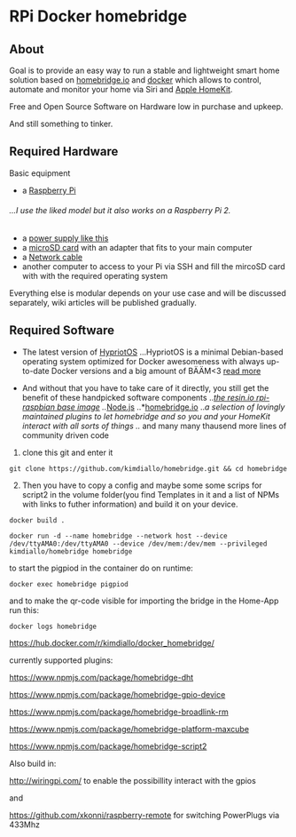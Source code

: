 # RPi Docker homebridge 

## About 
Goal is to provide an easy way to run a stable and lightweight smart home solution based on [homebridge.io](https://github.com/nfarina/homebridge) and [docker](https://www.docker.com/) which allows to control, automate and monitor your home via Siri and [Apple HomeKit](https://www.apple.com/ios/home/).

Free and Open Source Software on Hardware low in purchase and upkeep. 

And still something to tinker. 

## Required Hardware 
Basic equipment 
* a [Raspberry Pi](https://www.raspberrypi.org/products/raspberry-pi-3-model-b-plus/)
###### ...I use the liked model but it also works on a Raspberry Pi 2. 
* a [power supply like this](https://www.raspberrypi.org/products/raspberry-pi-universal-power-supply/)
* a [microSD card](https://www.amazon.com/SanDisk-MicroSDHC-Memory-SDSQUNC-032G-adapter/dp/B015IYUFDE/ref=sr_1_4?ie=UTF8&qid=1545098940&sr=8-4&keywords=micro+sd+card+with+usb+adapter) with an adapter that fits to your main computer
* a [Network cable](https://www.amazon.com/AmazonBasics-Network-Ethernet-Patch-Cable/dp/B013PUMQYY/ref=sr_1_3_acs_sk_pb_2_sl_1?ie=UTF8&qid=1545099260&sr=8-3-acs&keywords=cat+7+ethernet+cable+3ft)
* another computer to access to your Pi via SSH and fill the mircoSD card with with the required operating system

Everything else is modular depends on your use case and will be discussed separately, wiki articles will be published gradually. 

## Required Software 
* The latest version of [HypriotOS](https://blog.hypriot.com/downloads/) 
...HypriotOS is a minimal Debian-based operating system optimized for Docker awesomeness with always up-to-date Docker versions and a big amount of BÄÄM<3 [read more](https://blog.hypriot.com/about/)

* And without that you have to take care of it directly, you still get the benefit of these handpicked software components
..*[the resin.io rpi-raspbian base image](https://hub.docker.com/r/resin/rpi-raspbian)
..*[Node.js](https://nodejs.org/en/about/) 
..*[homebridge.io](https://github.com/nfarina/homebridge)
..*a selection of lovingly maintained plugins to let homebridge and so you and your HomeKit interact with all sorts of things
..* and many many thausend more lines of community driven code


1. clone this git and enter it 

```git clone https://github.com/kimdiallo/homebridge.git && cd homebridge```

2. Then you have to copy a config and maybe some some scrips for script2 in the volume folder(you find Templates in it and a 
list of NPMs with links to futher information) and build it on your device.    

```docker build .```



```docker run -d --name homebridge --network host --device /dev/ttyAMA0:/dev/ttyAMA0 --device /dev/mem:/dev/mem --privileged kimdiallo/homebridge homebridge```

to start the pigpiod in the container do on runtime: 

```docker exec homebridge pigpiod```

and to make the qr-code visible for importing the bridge in the Home-App run this:

```docker logs homebridge```




https://hub.docker.com/r/kimdiallo/docker_homebridge/

currently supported plugins: 

https://www.npmjs.com/package/homebridge-dht

https://www.npmjs.com/package/homebridge-gpio-device

https://www.npmjs.com/package/homebridge-broadlink-rm

https://www.npmjs.com/package/homebridge-platform-maxcube

https://www.npmjs.com/package/homebridge-script2

Also build in: 

http://wiringpi.com/ to enable the possibillity  interact with the gpios

and

https://github.com/xkonni/raspberry-remote for switching PowerPlugs via 433Mhz




